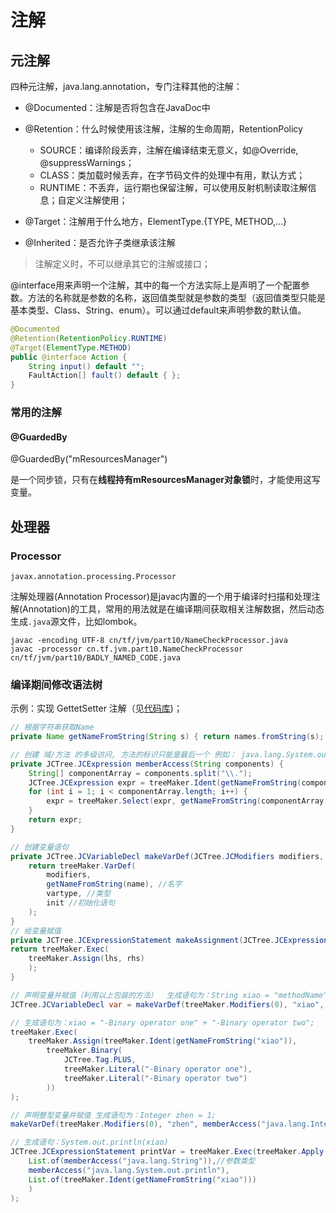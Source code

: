 # 注解

## 元注解

四种元注解，java.lang.annotation，专门注释其他的注解：

- @Documented：注解是否将包含在JavaDoc中

- @Retention：什么时候使用该注解，注解的生命周期，RetentionPolicy

  - SOURCE：编译阶段丢弃，注解在编译结束无意义，如@Override,       @suppressWarnings；
  - CLASS：类加载时候丢弃，在字节码文件的处理中有用，默认方式；
  - RUNTIME：不丢弃，运行期也保留注解，可以使用反射机制读取注解信息；自定义注解使用；

- @Target：注解用于什么地方，ElementType.{TYPE, METHOD,…}
- @Inherited：是否允许子类继承该注解

> 注解定义时，不可以继承其它的注解或接口；

@interface用来声明一个注解，其中的每一个方法实际上是声明了一个配置参数。方法的名称就是参数的名称，返回值类型就是参数的类型（返回值类型只能是基本类型、Class、String、enum）。可以通过default来声明参数的默认值。

```java
@Documented
@Retention(RetentionPolicy.RUNTIME)
@Target(ElementType.METHOD)
public @interface Action {
    String input() default "";
    FaultAction[] fault() default { };
}
```



### 常用的注解

#### @GuardedBy

@GuardedBy("mResourcesManager")

是一个同步锁，只有在**线程持有mResourcesManager对象锁**时，才能使用这写变量。



## 处理器

### Processor

`javax.annotation.processing.Processor`

注解处理器(Annotation Processor)是javac内置的一个用于编译时扫描和处理注解(Annotation)的工具，常用的用法就是在编译期间获取相关注解数据，然后动态生成`.java`源文件，比如lombok。

```shell
javac -encoding UTF-8 cn/tf/jvm/part10/NameCheckProcessor.java
javac -processor cn.tf.jvm.part10.NameCheckProcessor cn/tf/jvm/part10/BADLY_NAMED_CODE.java
```



### 编译期间修改语法树

示例：实现 GettetSetter 注解（见[代码库](??????))；

```java
// 根据字符串获取Name
private Name getNameFromString(String s) { return names.fromString(s); }

// 创建 域/方法 的多级访问, 方法的标识只能是最后一个 例如： java.lang.System.out.println
private JCTree.JCExpression memberAccess(String components) {
    String[] componentArray = components.split("\\.");
    JCTree.JCExpression expr = treeMaker.Ident(getNameFromString(componentArray[0]));
    for (int i = 1; i < componentArray.length; i++) {
        expr = treeMaker.Select(expr, getNameFromString(componentArray[i]));
    }
    return expr;
}

// 创建变量语句
private JCTree.JCVariableDecl makeVarDef(JCTree.JCModifiers modifiers, String name, JCTree.JCExpression vartype, JCTree.JCExpression init) {
    return treeMaker.VarDef(
        modifiers,
        getNameFromString(name), //名字
        vartype, //类型
        init //初始化语句
    );
}
// 给变量赋值
private JCTree.JCExpressionStatement makeAssignment(JCTree.JCExpression lhs, JCTree.JCExpression rhs) {
return treeMaker.Exec(
	treeMaker.Assign(lhs, rhs)
	);
}

// 声明变量并赋值（利用以上包装的方法）  生成语句为：String xiao = "methodName";
JCTree.JCVariableDecl var = makeVarDef(treeMaker.Modifiers(0), "xiao", memberAccess("java.lang.String"), treeMaker.Literal("methodName"));

// 生成语句为：xiao = "-Binary operator one" + "-Binary operator two";
treeMaker.Exec(
	treeMaker.Assign(treeMaker.Ident(getNameFromString("xiao")),
		treeMaker.Binary(
			JCTree.Tag.PLUS,
            treeMaker.Literal("-Binary operator one"),
            treeMaker.Literal("-Binary operator two")
		))
);

// 声明整型变量并赋值 生成语句为：Integer zhen = 1;
makeVarDef(treeMaker.Modifiers(0), "zhen", memberAccess("java.lang.Integer"), treeMaker.Literal(1));

// 生成语句：System.out.println(xiao)
JCTree.JCExpressionStatement printVar = treeMaker.Exec(treeMaker.Apply(
    List.of(memberAccess("java.lang.String")),//参数类型
    memberAccess("java.lang.System.out.println"),
    List.of(treeMaker.Ident(getNameFromString("xiao")))
	)
);
```

